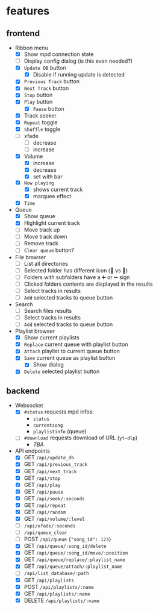 # features

## frontend

- Ribbon menu
  - [x] Show mpd connection state
  - [ ] Display config dialog (is this even needed?)
  - [x] `Update DB` button
    - [x] Disable if running update is detected
  - [x] `Previous Track` button
  - [x] `Next Track` button
  - [x] `Stop` button
  - [x] `Play` button
    - [x] `Pause` button
  - [x] Track seeker
  - [x] `Repeat` toggle
  - [x] `Shuffle` toggle
  - [ ] xfade
    - [ ] decrease
    - [ ] increase
  - [x] Volume 
    - [x] increase
    - [x] decrease
    - [x] set with bar
  - [x] `Now playing`
    - [x] shows current track
    - [x] marquee effect
  - [x] `Time`
- Queue
  - [x] Show queue
  - [x] Highlight current track
  - [ ] Move track up
  - [ ] Move track down
  - [ ] Remove track
  - [ ] `Clear queue` button?
- File browser
  - [ ] List all directories
  - [ ] Selected folder has different icon (📂 vs 📁)
  - [ ] Folders with subfolders have a ➕ or ➖ sign
  - [ ] Clicked folders contents are displayed in the results
  - [ ] Select tracks in results
  - [ ] `Add` selected tracks to queue button
- Search
  - [ ] Search files results
  - [ ] Select tracks in results
  - [ ] `Add` selected tracks to queue button
- Playlist browser
  - [x] Show current playlists
  - [x] `Replace` current queue with playlist button
  - [x] `Attach` playlist to current queue button
  - [x] `Save` current queue as playlist button
    - [x] Show dialog
  - [x] `Delete` selected playlist button
    
## backend

- Websocket
  - [x] `#status` requests mpd infos:
    - `status` 
    - `currentsong`
    - `playlistinfo` (queue)
  - [ ] `#download` requests download of URL (`yt-dlp`)
    - *TBA*
- API endpoints
  - [x] GET `/api/update_db`
  - [x] GET `/api/previous_track`
  - [x] GET `/api/next_track`
  - [x] GET `/api/stop`
  - [x] GET `/api/play`
  - [x] GET `/api/pause`
  - [x] GET `/api/seek/:seconds`
  - [x] GET `/api/repeat`
  - [x] GET `/api/random`
  - [x] GET `/api/volume/:level`
  - [ ] `/api/xfade/:seconds`
  - [ ] `/api/queue_clear`
  - [ ] POST `/api/queue` `{"song_id": 123}`
  - [x] GET `/api/queue/:song_id/delete`
  - [x] GET `/api/queue/:song_id/move/:position`
  - [x] GET `/api/queue/replace/:playlist_name`
  - [x] GET `/api/queue/attach/:playlist_name`
  - [ ] `/api/list_database/:path`
  - [x] GET `/api/playlists`
  - [x] POST `/api/playlists/:name`
  - [x] GET `/api/playlists/:name`
  - [x] DELETE `/api/playlists/:name`
